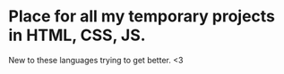 # Place for all my temporary projects in HTML, CSS, JS.
New to these languages trying to get better. <3
